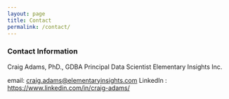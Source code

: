 ```yaml
---
layout: page
title: Contact
permalink: /contact/
---
```


### Contact Information

Craig Adams, PhD., GDBA
Principal Data Scientist
Elementary Insights Inc.

email: [craig.adams@elementaryinsights.com](mailto:craig.adams@elementaryinsights.com)
LinkedIn : https://www.linkedin.com/in/craig-adams/
